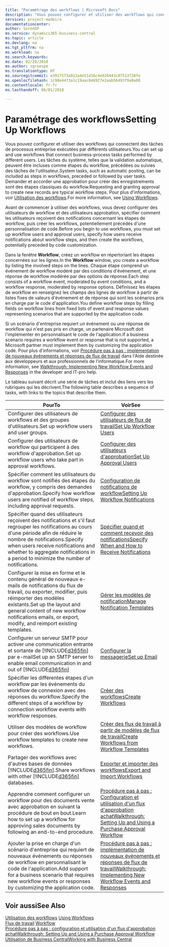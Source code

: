 ```yaml
---
title: "Paramétrage des workflows | Microsoft Docs"
description: "Vous pouvez configurer et utiliser des workflows qui connectent des tâches de processus entreprise exécutées par différents utilisateurs. Les tâches du système, telles que la validation automatique, peuvent être incluses comme étapes du workflow, précédées ou suivies des tâches de l'utilisateur. Demander et accorder une approbation pour créer des enregistrements sont des étapes classiques du workflow."
services: project-madeira
documentationcenter: 
author: SorenGP
ms.service: dynamics365-business-central
ms.topic: article
ms.devlang: na
ms.tgt_pltfrm: na
ms.workload: na
ms.search.keywords: 
ms.date: 02/20/2018
ms.author: sgroespe
ms.translationtype: HT
ms.sourcegitcommit: e3917573a912a4e51416c4e926443c87513728fe
ms.openlocfilehash: 1c98e4473a1c19aac846927e2eab56493f9a0a08
ms.contentlocale: fr-fr
ms.lasthandoff: 06/01/2018

---
```

# <a name="setting-up-workflows"></a><span data-ttu-id="d7671-105">Paramétrage des workflows</span><span class="sxs-lookup"><span data-stu-id="d7671-105">Setting Up Workflows</span></span>
<span data-ttu-id="d7671-106">Vous pouvez configurer et utiliser des workflows qui connectent des tâches de processus entreprise exécutées par différents utilisateurs.</span><span class="sxs-lookup"><span data-stu-id="d7671-106">You can set up and use workflows that connect business-process tasks performed by different users.</span></span> <span data-ttu-id="d7671-107">Les tâches du système, telles que la validation automatique, peuvent être incluses comme étapes du workflow, précédées ou suivies des tâches de l'utilisateur.</span><span class="sxs-lookup"><span data-stu-id="d7671-107">System tasks, such as automatic posting, can be included as steps in workflows, preceded or followed by user tasks.</span></span> <span data-ttu-id="d7671-108">Demander et accorder une approbation pour créer des enregistrements sont des étapes classiques du workflow.</span><span class="sxs-lookup"><span data-stu-id="d7671-108">Requesting and granting approval to create new records are typical workflow steps.</span></span> <span data-ttu-id="d7671-109">Pour plus d'informations, voir [Utilisation des workflows](across-use-workflows.md).</span><span class="sxs-lookup"><span data-stu-id="d7671-109">For more information, see [Using Workflows](across-use-workflows.md).</span></span>  

 <span data-ttu-id="d7671-110">Avant de commencer à utiliser des workflows, vous devez configurer des utilisateurs de workflow et des utilisateurs approbation, spécifier comment les utilisateurs reçoivent des notifications concernant les étapes de workflow, puis créer les workflows, potentiellement précédés d'une personnalisation de code.</span><span class="sxs-lookup"><span data-stu-id="d7671-110">Before you begin to use workflows, you must set up workflow users and approval users, specify how users receive notifications about workflow steps, and then create the workflows, potentially preceded by code customization.</span></span>  

 <span data-ttu-id="d7671-111">Dans la fenêtre **Workflow**, créez un workflow en répertoriant les étapes concernées sur les lignes.</span><span class="sxs-lookup"><span data-stu-id="d7671-111">In the **Workflow** window, you create a workflow by listing the involved steps on the lines.</span></span> <span data-ttu-id="d7671-112">Chaque étape comprend un événement de workflow modéré par des conditions d'événement, et une réponse de workflow modérée par des options de réponse.</span><span class="sxs-lookup"><span data-stu-id="d7671-112">Each step consists of a workflow event, moderated by event conditions, and a workflow response, moderated by response options.</span></span> <span data-ttu-id="d7671-113">Définissez les étapes de workflow en renseignez les champs des lignes de workflow à partir de listes fixes de valeurs d'événement et de réponse qui sont les scénarios pris en charge par le code d'application.</span><span class="sxs-lookup"><span data-stu-id="d7671-113">You define workflow steps by filling fields on workflow lines from fixed lists of event and response values representing scenarios that are supported by the application code.</span></span>  

 <span data-ttu-id="d7671-114">Si un scénario d'entreprise requiert un événement ou une réponse de workflow qui n'est pas pris en charge, un partenaire Microsoft doit l'implémenter en personnalisant le code de l'application.</span><span class="sxs-lookup"><span data-stu-id="d7671-114">If a business scenario requires a workflow event or response that is not supported, a Microsoft partner must implement them by customizing the application code.</span></span> <span data-ttu-id="d7671-115">Pour plus d'informations, voir [Procédure pas à pas : implémentation de nouveaux événements et réponses de flux de travail](/dynamics-nav/Walkthrough--Implementing-New-Workflow-Events-and-Responses) dans l'Aide destinée aux développeurs et aux professionnels de l'informatique.</span><span class="sxs-lookup"><span data-stu-id="d7671-115">For more information, see [Walkthrough: Implementing New Workflow Events and Responses](/dynamics-nav/Walkthrough--Implementing-New-Workflow-Events-and-Responses) in the developer and IT-pro help.</span></span>

 <span data-ttu-id="d7671-116">Le tableau suivant décrit une série de tâches et inclut des liens vers les rubriques qui les décrivent.</span><span class="sxs-lookup"><span data-stu-id="d7671-116">The following table describes a sequence of tasks, with links to the topics that describe them.</span></span>  

|<span data-ttu-id="d7671-117">**Pour**</span><span class="sxs-lookup"><span data-stu-id="d7671-117">**To**</span></span>|<span data-ttu-id="d7671-118">**Voir**</span><span class="sxs-lookup"><span data-stu-id="d7671-118">**See**</span></span>|  
|------------|-------------|  
|<span data-ttu-id="d7671-119">Configurer des utilisateurs de workflows et des groupes d'utilisateurs.</span><span class="sxs-lookup"><span data-stu-id="d7671-119">Set up workflow users and user groups.</span></span>|[<span data-ttu-id="d7671-120">Configurer des utilisateurs de flux de travail</span><span class="sxs-lookup"><span data-stu-id="d7671-120">Set Up Workflow Users</span></span>](across-how-to-set-up-workflow-users.md)|  
|<span data-ttu-id="d7671-121">Configurer des utilisateurs de workflow qui participent à des workflow d'approbation.</span><span class="sxs-lookup"><span data-stu-id="d7671-121">Set up workflow users who take part in approval workflows.</span></span>|[<span data-ttu-id="d7671-122">Configurer des utilisateurs d'approbation</span><span class="sxs-lookup"><span data-stu-id="d7671-122">Set Up Approval Users</span></span>](across-how-to-set-up-approval-users.md)|  
|<span data-ttu-id="d7671-123">Spécifier comment les utilisateurs du workflow sont notifiés des étapes du workflow, y compris des demandes d'approbation.</span><span class="sxs-lookup"><span data-stu-id="d7671-123">Specify how workflow users are notified of workflow steps, including approval requests.</span></span>|[<span data-ttu-id="d7671-124">Configuration de notifications de workflow</span><span class="sxs-lookup"><span data-stu-id="d7671-124">Setting Up Workflow Notifications</span></span>](across-setting-up-workflow-notifications.md)|  
|<span data-ttu-id="d7671-125">Spécifier quand des utilisateurs reçoivent des notifications et s'il faut regrouper les notifications au cours d'une période afin de réduire le nombre de notifications.</span><span class="sxs-lookup"><span data-stu-id="d7671-125">Specify when users receive notifications and whether to aggregate notifications in a period to minimize the number of notifications.</span></span>|[<span data-ttu-id="d7671-126">Spécifier quand et comment recevoir des notifications</span><span class="sxs-lookup"><span data-stu-id="d7671-126">Specify When and How to Receive Notifications</span></span>](across-how-to-specify-when-and-how-to-receive-notifications.md)|  
|<span data-ttu-id="d7671-127">Configurer la mise en forme et le contenu général de nouveaux e-mails de notifications du flux de travail, ou exporter, modifier, puis réimporter des modèles existants.</span><span class="sxs-lookup"><span data-stu-id="d7671-127">Set up the layout and general content of new workflow notifications emails, or export, modify, and reimport existing templates.</span></span>|[<span data-ttu-id="d7671-128">Gérer les modèles de notification</span><span class="sxs-lookup"><span data-stu-id="d7671-128">Manage Notification Templates</span></span>](across-how-to-manage-notification-templates.md)|  
|<span data-ttu-id="d7671-129">Configurer un serveur SMTP pour activer une communication entrante et sortante de [!INCLUDE[d365fin](includes/d365fin_md.md)] par e-mail</span><span class="sxs-lookup"><span data-stu-id="d7671-129">Set up an SMTP server to enable email communication in and out of [!INCLUDE[d365fin](includes/d365fin_md.md)]</span></span>|[<span data-ttu-id="d7671-130">Configurer la messagerie</span><span class="sxs-lookup"><span data-stu-id="d7671-130">Set up Email</span></span>](admin-how-setup-email.md)|
|<span data-ttu-id="d7671-131">Spécifier les différentes étapes d'un workflow par les événements du workflow de connexion avec des réponses du workflow.</span><span class="sxs-lookup"><span data-stu-id="d7671-131">Specify the different steps of a workflow by connection workflow events with workflow responses.</span></span>|[<span data-ttu-id="d7671-132">Créer des workflows</span><span class="sxs-lookup"><span data-stu-id="d7671-132">Create Workflows</span></span>](across-how-to-create-workflows.md)|  
|<span data-ttu-id="d7671-133">Utiliser des modèles de workflow pour créer des workflows.</span><span class="sxs-lookup"><span data-stu-id="d7671-133">Use workflow templates to create new workflows.</span></span>|[<span data-ttu-id="d7671-134">Créer des flux de travail à partir de modèles de flux de travail</span><span class="sxs-lookup"><span data-stu-id="d7671-134">Create Workflows from Workflow Templates</span></span>](across-how-to-create-workflows-from-workflow-templates.md)|  
|<span data-ttu-id="d7671-135">Partager des workflows avec d'autres bases de données [!INCLUDE[d365fin](includes/d365fin_md.md)].</span><span class="sxs-lookup"><span data-stu-id="d7671-135">Share workflows with other [!INCLUDE[d365fin](includes/d365fin_md.md)] databases.</span></span>|[<span data-ttu-id="d7671-136">Exporter et importer des workflows</span><span class="sxs-lookup"><span data-stu-id="d7671-136">Export and Import Workflows</span></span>](across-how-to-export-and-import-workflows.md)|  
|<span data-ttu-id="d7671-137">Apprendre comment configurer un workflow pour des documents vente avec approbation en suivant la procédure de bout en bout.</span><span class="sxs-lookup"><span data-stu-id="d7671-137">Learn how to set up a workflow for approving sales documents by following an end-to-end procedure.</span></span>|[<span data-ttu-id="d7671-138">Procédure pas à pas : Configuration et utilisation d'un flux d'approbation achat</span><span class="sxs-lookup"><span data-stu-id="d7671-138">Walkthrough: Setting Up and Using a Purchase Approval Workflow</span></span>](walkthrough-setting-up-and-using-a-purchase-approval-workflow.md)|  
|<span data-ttu-id="d7671-139">Ajouter la prise en charge d'un scénario d'entreprise qui requiert de nouveaux événements ou réponses de workflow en personnalisant le code de l'application.</span><span class="sxs-lookup"><span data-stu-id="d7671-139">Add support for a business scenario that requires new workflow events or responses by customizing the application code.</span></span>|[<span data-ttu-id="d7671-140">Procédure pas à pas : implémentation de nouveaux événements et réponses de flux de travail</span><span class="sxs-lookup"><span data-stu-id="d7671-140">Walkthrough: Implementing New Workflow Events and Responses</span></span>](/dynamics-nav/Walkthrough--Implementing-New-Workflow-Events-and-Responses)|  

## <a name="see-also"></a><span data-ttu-id="d7671-141">Voir aussi</span><span class="sxs-lookup"><span data-stu-id="d7671-141">See Also</span></span>  
 <span data-ttu-id="d7671-142">[Utilisation des workflows](across-use-workflows.md) </span><span class="sxs-lookup"><span data-stu-id="d7671-142">[Using Workflows](across-use-workflows.md) </span></span>  
 <span data-ttu-id="d7671-143">[Flux de travail](across-workflow.md) </span><span class="sxs-lookup"><span data-stu-id="d7671-143">[Workflow](across-workflow.md) </span></span>  
 [<span data-ttu-id="d7671-144">Procédure pas à pas : configuration et utilisation d'un flux d'approbation achat</span><span class="sxs-lookup"><span data-stu-id="d7671-144">Walkthrough: Setting Up and Using a Purchase Approval Workflow</span></span>](walkthrough-setting-up-and-using-a-purchase-approval-workflow.md)  
 [<span data-ttu-id="d7671-145">Utilisation de Business Central</span><span class="sxs-lookup"><span data-stu-id="d7671-145">Working with Business Central</span></span>](ui-work-product.md)

